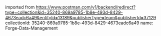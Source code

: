 imported from https://www.postman.com/v1/backend/redirect?type=collection&id=35240-869a9785-1b8e-493d-8429-4673eadc6a49&entityId=13189&publisherType=team&publisherId=37129
collectionId: 35240-869a9785-1b8e-493d-8429-4673eadc6a49
name: Forge-Data-Management